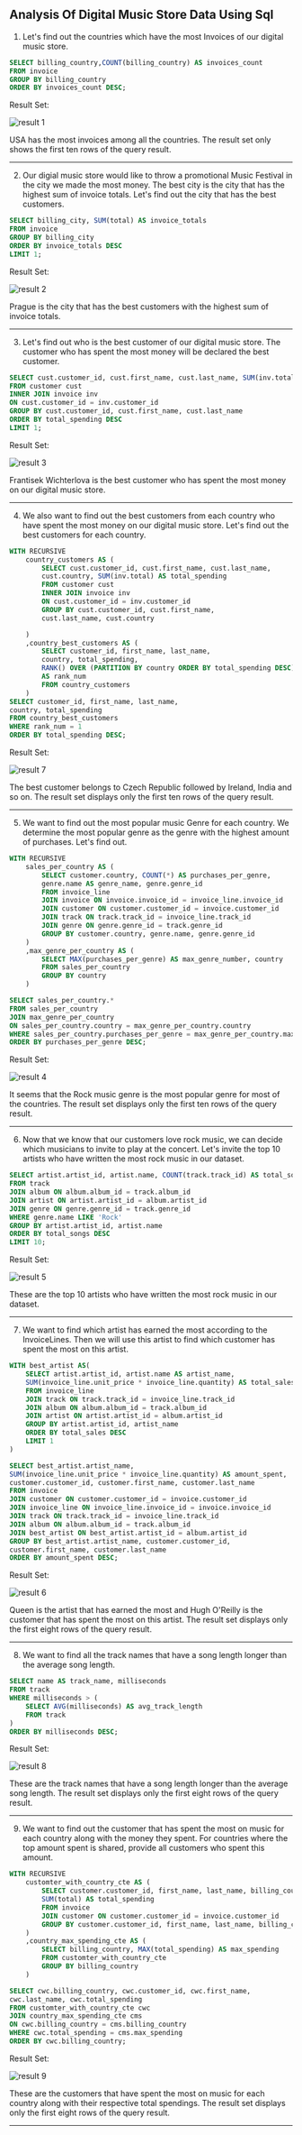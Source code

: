 Analysis Of Digital Music Store Data Using Sql
---

1. Let's find out the countries which have the most Invoices of our digital music store.
```sql
SELECT billing_country,COUNT(billing_country) AS invoices_count
FROM invoice
GROUP BY billing_country
ORDER BY invoices_count DESC;
```

Result Set:

![result 1](https://user-images.githubusercontent.com/127675963/229294366-a3d2cdae-0403-4720-9ebe-28c85ac8429c.png)

USA has the most invoices among all the countries. The result set only shows the first ten rows of the query result. 

---

2. Our digial music store would like to throw a promotional Music Festival in the city we made the most money. 
The best city is the city that has the highest sum of invoice totals.
Let's find out the city that has the best customers.
```sql
SELECT billing_city, SUM(total) AS invoice_totals
FROM invoice
GROUP BY billing_city
ORDER BY invoice_totals DESC
LIMIT 1;
```

Result Set:

![result 2](https://user-images.githubusercontent.com/127675963/229294443-94ea2553-9e33-43e0-bc07-bf2b91b4a35c.png)

Prague is the city that has the best customers with the highest sum of invoice totals.

---

3. Let's find out who is the best customer of our digital music store.
The customer who has spent the most money will be declared the best customer. 
 
```sql
SELECT cust.customer_id, cust.first_name, cust.last_name, SUM(inv.total) AS total_spending
FROM customer cust
INNER JOIN invoice inv
ON cust.customer_id = inv.customer_id
GROUP BY cust.customer_id, cust.first_name, cust.last_name
ORDER BY total_spending DESC
LIMIT 1;
```

Result Set:

![result 3](https://user-images.githubusercontent.com/127675963/229294778-7fa1d71d-2208-442e-991d-49cca1d40ee1.png)

Frantisek Wichterlova is the best customer who has spent the most money on our digital music store.

---

4. We also want to find out the best customers from each country who have spent the most money on our digital music store. 
Let's find out the best customers for each country.

```sql
WITH RECURSIVE
    country_customers AS (
		SELECT cust.customer_id, cust.first_name, cust.last_name,
		cust.country, SUM(inv.total) AS total_spending
		FROM customer cust
		INNER JOIN invoice inv
		ON cust.customer_id = inv.customer_id
		GROUP BY cust.customer_id, cust.first_name,
		cust.last_name, cust.country

	)
	,country_best_customers AS (
		SELECT customer_id, first_name, last_name,
		country, total_spending,
		RANK() OVER (PARTITION BY country ORDER BY total_spending DESC)
		AS rank_num 
		FROM country_customers
	)
SELECT customer_id, first_name, last_name,
country, total_spending
FROM country_best_customers
WHERE rank_num = 1
ORDER BY total_spending DESC;
```

Result Set:

![result 7](https://user-images.githubusercontent.com/127675963/229294931-e1fc401b-f307-46b3-a765-4491dae3ce70.png)

The best customer belongs to Czech Republic followed by Ireland, India and so on. The result set displays only the first ten rows of the query result.

---

5. We want to find out the most popular music Genre for each country. 
We determine the most popular genre as the genre with the highest amount 
of purchases. Let's find out.

```sql
WITH RECURSIVE
    sales_per_country AS (
        SELECT customer.country, COUNT(*) AS purchases_per_genre,
        genre.name AS genre_name, genre.genre_id
        FROM invoice_line
        JOIN invoice ON invoice.invoice_id = invoice_line.invoice_id
        JOIN customer ON customer.customer_id = invoice.customer_id
        JOIN track ON track.track_id = invoice_line.track_id
        JOIN genre ON genre.genre_id = track.genre_id
        GROUP BY customer.country, genre.name, genre.genre_id
    )
    ,max_genre_per_country AS (
        SELECT MAX(purchases_per_genre) AS max_genre_number, country
        FROM sales_per_country
        GROUP BY country
    )

SELECT sales_per_country.* 
FROM sales_per_country
JOIN max_genre_per_country 
ON sales_per_country.country = max_genre_per_country.country
WHERE sales_per_country.purchases_per_genre = max_genre_per_country.max_genre_number
ORDER BY purchases_per_genre DESC;
```

Result Set:

![result 4](https://user-images.githubusercontent.com/127675963/229295058-318d8584-4e87-4da2-bb43-fa2cf0781f36.png)

It seems that the Rock music genre is the most popular genre for most of the countries. The result set displays only the first ten rows of the query result.

---

6. Now that we know that our customers love rock music, we can decide which musicians to
invite to play at the concert.
Let's invite the top 10 artists who have written the most rock music in our dataset.
```sql
SELECT artist.artist_id, artist.name, COUNT(track.track_id) AS total_songs 
FROM track
JOIN album ON album.album_id = track.album_id
JOIN artist ON artist.artist_id = album.artist_id
JOIN genre ON genre.genre_id = track.genre_id
WHERE genre.name LIKE 'Rock'
GROUP BY artist.artist_id, artist.name
ORDER BY total_songs DESC
LIMIT 10;
```

Result Set:

![result 5](https://user-images.githubusercontent.com/127675963/229295152-3e54f4df-e775-4988-bc1b-ba20bec88232.png)

These are the top 10 artists who have written the most rock music in our dataset.

---

7. We want to find which artist has earned the most according to the InvoiceLines.
Then we will use this artist to find which customer has spent the most on this artist.
```sql
WITH best_artist AS(
    SELECT artist.artist_id, artist.name AS artist_name,
    SUM(invoice_line.unit_price * invoice_line.quantity) AS total_sales
    FROM invoice_line
    JOIN track ON track.track_id = invoice_line.track_id
    JOIN album ON album.album_id = track.album_id
    JOIN artist ON artist.artist_id = album.artist_id
    GROUP BY artist.artist_id, artist_name
    ORDER BY total_sales DESC
    LIMIT 1
)

SELECT best_artist.artist_name,
SUM(invoice_line.unit_price * invoice_line.quantity) AS amount_spent,
customer.customer_id, customer.first_name, customer.last_name
FROM invoice
JOIN customer ON customer.customer_id = invoice.customer_id
JOIN invoice_line ON invoice_line.invoice_id = invoice.invoice_id
JOIN track ON track.track_id = invoice_line.track_id
JOIN album ON album.album_id = track.album_id
JOIN best_artist ON best_artist.artist_id = album.artist_id
GROUP BY best_artist.artist_name, customer.customer_id,
customer.first_name, customer.last_name
ORDER BY amount_spent DESC;
```

Result Set:

![result 6](https://user-images.githubusercontent.com/127675963/229295243-1e496bd4-cdb7-4ff8-a5a0-abe9f46258e9.png)

Queen is the artist that has earned the most and Hugh O'Reilly is the customer that has spent the most on this artist.
The result set displays only the first eight rows of the query result.

---

8. We want to find all the track names that have a song length longer than the average
song length.
```sql
SELECT name AS track_name, milliseconds
FROM track
WHERE milliseconds > (
    SELECT AVG(milliseconds) AS avg_track_length
    FROM track
)
ORDER BY milliseconds DESC;
```

Result Set:

![result 8](https://user-images.githubusercontent.com/127675963/229295345-c6c52ea6-5e39-49a8-92ba-386ad324f758.png)

These are the track names that have a song length longer than the average song length. The result set displays only the first eight rows of the query result.

---

9. We want to find out the customer that has spent the most on music
for each country along with the money they spent. 
For countries where the top amount spent is shared, provide all customers who
spent this amount.
```sql
WITH RECURSIVE 
    customter_with_country_cte AS (
        SELECT customer.customer_id, first_name, last_name, billing_country,
        SUM(total) AS total_spending
        FROM invoice
        JOIN customer ON customer.customer_id = invoice.customer_id
        GROUP BY customer.customer_id, first_name, last_name, billing_country
    )
    ,country_max_spending_cte AS (
        SELECT billing_country, MAX(total_spending) AS max_spending
        FROM customter_with_country_cte
        GROUP BY billing_country
    )

SELECT cwc.billing_country, cwc.customer_id, cwc.first_name,
cwc.last_name, cwc.total_spending
FROM customter_with_country_cte cwc
JOIN country_max_spending_cte cms
ON cwc.billing_country = cms.billing_country
WHERE cwc.total_spending = cms.max_spending
ORDER BY cwc.billing_country;
```

Result Set:

![result 9](https://user-images.githubusercontent.com/127675963/229295415-ee68efb7-6bf8-4662-96a4-f78095ea9f50.png)

These are the customers that have spent the most on music for each country along with their respective total spendings. The result set displays only the first eight rows of the query result.

---

